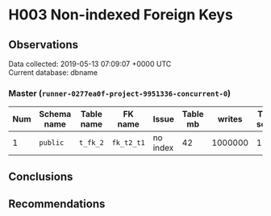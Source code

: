 # H003 Non-indexed Foreign Keys #

## Observations ##
Data collected: 2019-05-13 07:09:07 +0000 UTC  
Current database: dbname  

### Master (`runner-0277ea0f-project-9951336-concurrent-0`) ###


  

| Num | Schema name | Table name | FK name | Issue | Table mb | writes | Table scans | Parent name | Parent mb | Parent writes | Cols list | Indexdef |
|----|-------------|------------|---------|-------|----------|--------|-------------|-------------|-----------|---------------|-----------|----------|
|1 | `public` | `t_fk_2` | `fk_t2_t1` |no index |42 |1000000 |1 |t_fk_1 |35 |1000001 |[t1_id] |<no value>|




## Conclusions ##


## Recommendations ##

